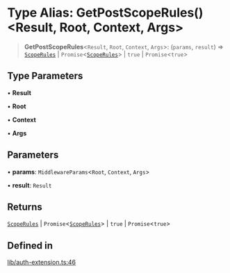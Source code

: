 # Type Alias: GetPostScopeRules()\<Result, Root, Context, Args\>

> **GetPostScopeRules**\<`Result`, `Root`, `Context`, `Args`\>: (`params`, `result`) => [`ScopeRules`](ScopeRules.md) \| `Promise`\<[`ScopeRules`](ScopeRules.md)\> \| `true` \| `Promise`\<`true`\>

## Type Parameters

• **Result**

• **Root**

• **Context**

• **Args**

## Parameters

• **params**: `MiddlewareParams`\<`Root`, `Context`, `Args`\>

• **result**: `Result`

## Returns

[`ScopeRules`](ScopeRules.md) \| `Promise`\<[`ScopeRules`](ScopeRules.md)\> \| `true` \| `Promise`\<`true`\>

## Defined in

[lib/auth-extension.ts:46](https://github.com/andreisergiu98/baeta/blob/e352a1ec749c5b23df693f5f8373ac0b75347349/packages/extension-auth/lib/auth-extension.ts#L46)
